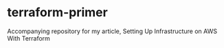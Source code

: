 # terraform-primer
Accompanying repository for my article, Setting Up Infrastructure on AWS With Terraform 

